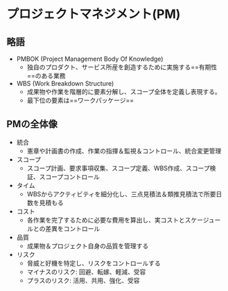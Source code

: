 # プロジェクトマネジメント(PM)

## 略語

- PMBOK (Project Management Body Of Knowledge)
    - 独自のプロダクト、サービス所産を創造するために実施する==有期性==のある業務
- WBS (Work Breakdown Structure)
    - 成果物や作業を階層的に要素分解し、スコープ全体を定義し表現する。
    - 最下位の要素は==ワークパッケージ==

## PMの全体像

- 統合
    - 憲章や計画書の作成、作業の指揮＆監視＆コントロール、統合変更管理
- スコープ
    - スコープ計画、要求事項収集、スコープ定義、WBS作成、スコープ検証、スコープコントロール
- タイム
    - WBSからアクティビティを細分化し、三点見積法＆類推見積法で所要日数を見積もる
- コスト
    - 各作業を完了するために必要な費用を算出し、実コストとスケージュールとの差異をコントロール
- 品質
    - 成果物＆プロジェクト自身の品質を管理する
- リスク
    - 脅威と好機を特定し、リスクをコントロールする
    - マイナスのリスク: 回避、転嫁、軽減、受容
    - プラスのリスク: 活用、共用、強化、受容
